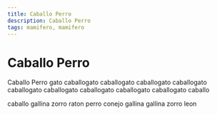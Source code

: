 ```yaml
---
title: Caballo Perro
description: Caballo Perro
tags: mamifero, mamifero
---
```


# Caballo Perro

Caballo Perro gato caballogato caballogato caballogato caballogato caballogato caballogato caballogato caballogato caballogato caballo

caballo gallina zorro raton perro conejo gallina gallina zorro leon